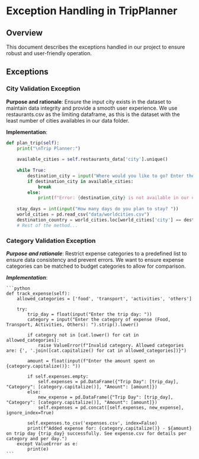 # Exception Handling in TripPlanner

## Overview

This document describes the exceptions handled in our project to ensure robust and user-friendly operation.

## Exceptions

### City Validation Exception

**Purpose and rationale**: Ensure the input city exists in the dataset to maintain data integrity and provide a smooth user experience. We use restaurants.csv as the limiting dataframe, as this is the dataset with the least number of cities availables in our data folder.

**Implementation**:

```python
def plan_trip(self):
    print("\nTrip Planner:")
    
    available_cities = self.restaurants_data['city'].unique()
    
    while True:
        destination_city = input("Where would you like to go? Enter the name of the city: ")
        if destination_city in available_cities:
            break
        else:
            print(f"Error: {destination_city} is not available in our data. Please choose a different city.")
    
    stay_days = int(input("How many days do you plan to stay? "))
    world_cities = pd.read_csv("data/worldcities.csv")
    destination_country = world_cities.loc[world_cities['city'] == destination_city, 'country'].iloc[0]
    # Rest of the method...
```

### Category Validation Exception
***Purpose and rationale***: Restrict expense categories to a predefined list to ensure data consistency and prevent errors. We want to ensure expense categories can be matched to budget categories to allow for comparison.

***Implementation***:

    ```python
    def track_expense(self):
        allowed_categories = ['food', 'transport', 'activities', 'others']
        
        try:
            trip_day = float(input("Enter the trip day: "))
            category = input("Enter the category of expense (Food, Transport, Activities, Others): ").strip().lower()
            
            if category not in [cat.lower() for cat in allowed_categories]:
                raise ValueError(f"Invalid category. Allowed categories are: {', '.join([cat.capitalize() for cat in allowed_categories])}")
            
            amount = float(input(f"Enter the amount spent on {category.capitalize()}: "))
            
            if self.expenses.empty:
                self.expenses = pd.DataFrame({"Trip Day": [trip_day], "Category": [category.capitalize()], "Amount": [amount]})
            else:
                new_expense = pd.DataFrame({"Trip Day": [trip_day], "Category": [category.capitalize()], "Amount": [amount]})
                self.expenses = pd.concat([self.expenses, new_expense], ignore_index=True)
            
            self.expenses.to_csv('expenses.csv', index=False)
            print(f"Added expense for: {category.capitalize()} - ${amount} on trip day {trip_day} successfully. See expense.csv for details per category and per day.")
        except ValueError as e:
            print(e)
    ```

